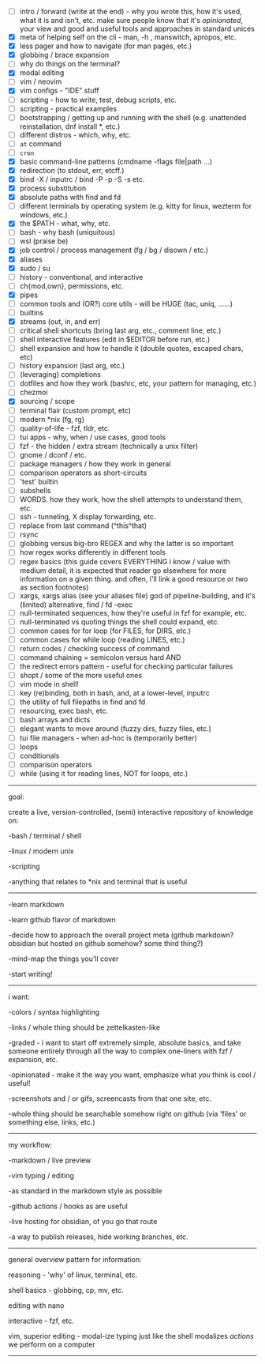 - [ ] intro / forward (write at the end) - why you wrote this, how it's used, what it is and isn't, etc. make sure people know that it's *opinionated*, your view and good and useful tools and approaches in standard unices
- [x] meta of helping self on the cli - man, -h , manswitch, apropos, etc.
- [x] less pager and how to navigate (for man pages, etc.)
- [x] globbing / brace expansion
- [ ] why do things on the terminal?
- [x] modal editing
- [ ] vim / neovim
- [x] vim configs - "IDE" stuff
- [ ] scripting - how to write, test, debug scripts, etc.
- [ ] scripting - practical examples
- [ ] bootstrapping / getting up and running with the shell (e.g. unattended reinstallation, dnf install *, etc.)
- [ ] different distros - which, why, etc.
- [ ] `at` command
- [ ] `cron`
- [x] basic command-line patterns (cmdname -flags file|path ...)
- [x] redirection (to stdout, err, etcff.)
- [x] bind -X / inputrc / bind -P -p -S -s etc.
- [x] process substitution
- [x] absolute paths with find and fd
- [ ] different terminals by operating system (e.g. kitty for linux, wezterm for windows, etc.)
- [x] the $PATH - what, why, etc.
- [ ] bash - why bash (uniquitous)
- [ ] wsl (praise be)
- [x] job control / process management (fg / bg / disown / etc.)
- [x] aliases
- [x] sudo / su
- [ ] history - conventional, and interactive
- [ ] ch{mod,own}, permissions, etc.
- [x] pipes
- [ ] common tools and (OR?) core utils - will be HUGE (tac, uniq, ......)
- [ ] builtins
- [x] streams (out, in, and err)
- [ ] critical shell shortcuts (bring last arg, etc., comment line, etc.)
- [ ] shell interactive features (edit in $EDITOR before run, etc.)
- [ ] shell expansion and how to handle it (double quotes, escaped chars, etc)
- [ ] history expansion (last arg, etc.)
- [ ] (leveraging) completions
- [ ] dotfiles and how they work (bashrc, etc, your pattern for managing, etc.)
- [ ] chezmoi
- [x] sourcing / scope
- [ ] terminal flair (custom prompt, etc)
- [ ] modern *nix (fg, rg)
- [ ] quality-of-life - fzf, tldr, etc.
- [ ] tui apps - why, when / use cases, good tools
- [ ] fzf - the hidden / extra stream (technically a unix filter)
- [ ] gnome / dconf / etc.
- [ ] package managers / how they work in general
- [ ] comparison operators as short-circuits
- [ ] 'test' builtin
- [ ] subshells
- [ ] WORDS. how they work, how the shell attempts to understand them, etc.
- [ ] ssh - tunneling, X display forwarding, etc.
- [ ] replace from last command (^this^that)
- [ ] rsync
- [ ] globbing versus big-bro REGEX and why the latter is so important
- [ ] how regex works differently in different tools
- [ ] regex basics (this guide covers EVERYTHING i know / value with medium detail, it is expected that reader go elsewhere for more information on a given thing. and often, i'll link a good resource or two as section footnotes)
- [ ] xargs, xargs alias (see your aliases file) god of pipeline-building, and it's (limited) alternative, find / fd -exec
- [ ] null-terminated sequences, how they're useful in fzf for example, etc.
- [ ] null-terminated vs quoting things the shell could expand, etc.
- [ ] common cases for for loop (for FILES, for DIRS, etc.)
- [ ] common cases for while loop (reading LINES, etc.)
- [ ] return codes / checking success of command
- [ ] command chaining = semicolon versus hard AND
- [ ] the redirect errors pattern - useful for checking particular failures
- [ ] shopt / some of the more useful ones
- [ ] vim mode in shell!
- [ ] key (re)binding, both in bash, and, at a lower-level, inputrc
- [ ] the utility of full filepaths in find and fd
- [ ] resourcing, exec bash, etc.
- [ ] bash arrays and dicts
- [ ] elegant wants to move around (fuzzy dirs, fuzzy files, etc.)
- [ ] tui file managers - when ad-hoc is (temporarily better)
- [ ] loops
- [ ] conditionals
- [ ] comparison operators
- [ ] while (using it for reading lines, NOT for loops, etc.)

---

goal:

create a live, version-controlled, (semi) interactive repository of knowledge on:

-bash / terminal / shell

-linux / modern unix

-scripting

-anything that relates to *nix and terminal that is useful

------

-learn markdown

-learn github flavor of markdown

-decide how to approach the overall project meta (github markdown? obsidian but hosted on github somehow? some third thing?)

-mind-map the things you'll cover

-start writing!

------

i want:

-colors / syntax highlighting

-links / whole thing should be zettelkasten-like

-graded - i want to start off extremely simple, absolute basics, and take someone entirely through all the way to complex one-liners with fzf / expansion, etc.

-opinionated - make it the way you want, emphasize what *you* think is cool / useful!

-screenshots and / or gifs, screencasts from that one site, etc.

-whole thing should be searchable somehow right on github (via 'files' or something else, links, etc.)

------

my workflow:

-markdown / live preview

-vim typing / editing

-as standard in the markdown style as possible

-github actions / hooks as are useful

-live hosting for obsidian, of you go that route

-a way to publish releases, hide working branches, etc.

--------------------------------------------------------------------------------

general overview pattern for information:

reasoning - 'why' of linux, terminal, etc.

shell basics - globbing, cp, mv, etc.

editing with nano

interactive - fzf, etc.

vim, superior editing - modal-ize typing just like the shell modalizes *actions* we perform on a computer

------
